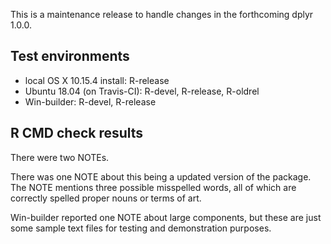 This is a maintenance release to handle changes in the forthcoming
dplyr 1.0.0.

## Test environments

* local OS X 10.15.4 install: R-release
* Ubuntu 18.04 (on Travis-CI): R-devel, R-release, R-oldrel
* Win-builder: R-devel, R-release

## R CMD check results

There were two NOTEs. 

There was one NOTE about this being a updated version of the package. The NOTE mentions three possible misspelled words, all of which are correctly spelled proper nouns or terms of art.

Win-builder reported one NOTE about large components, but these are just some sample text files for testing and demonstration purposes.
